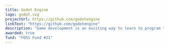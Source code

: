 ```yaml
---
title: Godot Engine
logo: godot.svg
projectUrl: https://github.com/godotengine
linkText: "https://github.com/godotengine"
description: "Game development is an exciting way to learn to program that reaches people who might have never started otherwise. Godot is a beginner-friendly game engine with a vibrant community supporting many people who are new to programming. The inclusion of C# support means that skills are immediately transferable to real-world programming, vs. other engines that only work with a game-development-specific language or visual scripting."
awarded: true
fund: "FOSS Fund #21"
---
```

